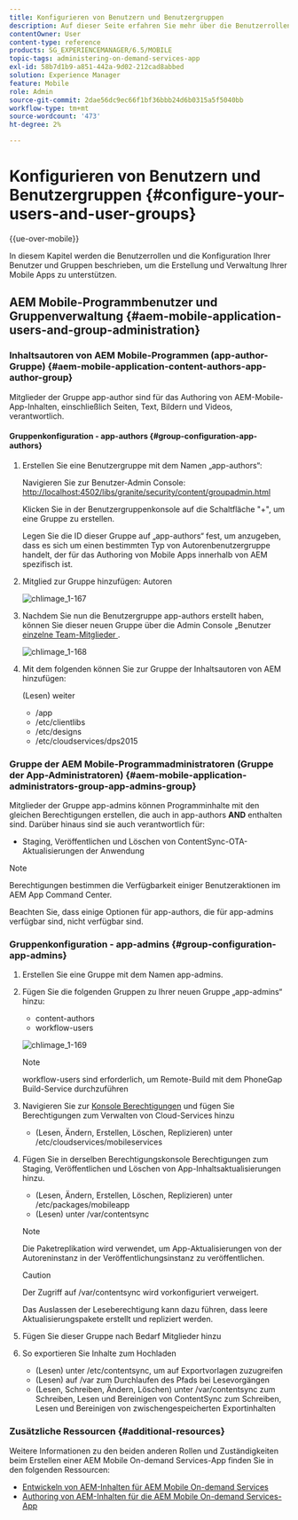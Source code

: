 ```yaml
---
title: Konfigurieren von Benutzern und Benutzergruppen
description: Auf dieser Seite erfahren Sie mehr über die Benutzerrollen und die Konfiguration Ihrer Benutzer und Gruppen, um die Erstellung und Verwaltung Ihrer mobilen On-Demand-Services-App zu unterstützen.
contentOwner: User
content-type: reference
products: SG_EXPERIENCEMANAGER/6.5/MOBILE
topic-tags: administering-on-demand-services-app
exl-id: 58b7d1b9-a851-442a-9d02-212cad8abbed
solution: Experience Manager
feature: Mobile
role: Admin
source-git-commit: 2dae56dc9ec66f1bf36bbb24d6b0315a5f5040bb
workflow-type: tm+mt
source-wordcount: '473'
ht-degree: 2%

---
```


# Konfigurieren von Benutzern und Benutzergruppen {#configure-your-users-and-user-groups}

{{ue-over-mobile}}

In diesem Kapitel werden die Benutzerrollen und die Konfiguration Ihrer Benutzer und Gruppen beschrieben, um die Erstellung und Verwaltung Ihrer Mobile Apps zu unterstützen.

## AEM Mobile-Programmbenutzer und Gruppenverwaltung {#aem-mobile-application-users-and-group-administration}

### Inhaltsautoren von AEM Mobile-Programmen (app-author-Gruppe) {#aem-mobile-application-content-authors-app-author-group}

Mitglieder der Gruppe app-author sind für das Authoring von AEM-Mobile-App-Inhalten, einschließlich Seiten, Text, Bildern und Videos, verantwortlich.

#### Gruppenkonfiguration - app-authors {#group-configuration-app-authors}

1. Erstellen Sie eine Benutzergruppe mit dem Namen „app-authors“:

   Navigieren Sie zur Benutzer-Admin Console: [http://localhost:4502/libs/granite/security/content/groupadmin.html](http://localhost:4502/libs/granite/security/content/groupadmin.html)

   Klicken Sie in der Benutzergruppenkonsole auf die Schaltfläche &quot;+&quot;, um eine Gruppe zu erstellen.

   Legen Sie die ID dieser Gruppe auf „app-authors“ fest, um anzugeben, dass es sich um einen bestimmten Typ von Autorenbenutzergruppe handelt, der für das Authoring von Mobile Apps innerhalb von AEM spezifisch ist.

1. Mitglied zur Gruppe hinzufügen: Autoren

   ![chlimage_1-167](assets/chlimage_1-167.png)

1. Nachdem Sie nun die Benutzergruppe app-authors erstellt haben, können Sie dieser neuen Gruppe über die Admin Console „Benutzer[ einzelne Team-Mitglieder ](http://localhost:4502/libs/granite/security/content/useradmin.md).

   ![chlimage_1-168](assets/chlimage_1-168.png)

1. Mit dem folgenden können Sie zur Gruppe der Inhaltsautoren von AEM hinzufügen:

   (Lesen) weiter

   * /app
   * /etc/clientlibs
   * /etc/designs
   * /etc/cloudservices/dps2015

### Gruppe der AEM Mobile-Programmadministratoren (Gruppe der App-Administratoren) {#aem-mobile-application-administrators-group-app-admins-group}

Mitglieder der Gruppe app-admins können Programminhalte mit den gleichen Berechtigungen erstellen, die auch in app-authors **AND** enthalten sind. Darüber hinaus sind sie auch verantwortlich für:

* Staging, Veröffentlichen und Löschen von ContentSync-OTA-Aktualisierungen der Anwendung

>[!NOTE]
>
>Berechtigungen bestimmen die Verfügbarkeit einiger Benutzeraktionen im AEM App Command Center.
>
>Beachten Sie, dass einige Optionen für app-authors, die für app-admins verfügbar sind, nicht verfügbar sind.

### Gruppenkonfiguration - app-admins {#group-configuration-app-admins}

1. Erstellen Sie eine Gruppe mit dem Namen app-admins.
1. Fügen Sie die folgenden Gruppen zu Ihrer neuen Gruppe „app-admins“ hinzu:

   * content-authors
   * workflow-users

   ![chlimage_1-169](assets/chlimage_1-169.png)

   >[!NOTE]
   >
   >workflow-users sind erforderlich, um Remote-Build mit dem PhoneGap Build-Service durchzuführen

1. Navigieren Sie zur [Konsole Berechtigungen](http://localhost:4502/useradmin) und fügen Sie Berechtigungen zum Verwalten von Cloud-Services hinzu

   * (Lesen, Ändern, Erstellen, Löschen, Replizieren) unter /etc/cloudservices/mobileservices

1. Fügen Sie in derselben Berechtigungskonsole Berechtigungen zum Staging, Veröffentlichen und Löschen von App-Inhaltsaktualisierungen hinzu.

   * (Lesen, Ändern, Erstellen, Löschen, Replizieren) unter /etc/packages/mobileapp
   * (Lesen) unter /var/contentsync

   >[!NOTE]
   >
   >Die Paketreplikation wird verwendet, um App-Aktualisierungen von der Autoreninstanz in der Veröffentlichungsinstanz zu veröffentlichen.

   >[!CAUTION]
   >
   >Der Zugriff auf /var/contentsync wird vorkonfiguriert verweigert.
   >
   >Das Auslassen der Leseberechtigung kann dazu führen, dass leere Aktualisierungspakete erstellt und repliziert werden.

1. Fügen Sie dieser Gruppe nach Bedarf Mitglieder hinzu
1. So exportieren Sie Inhalte zum Hochladen

   * (Lesen) unter /etc/contentsync, um auf Exportvorlagen zuzugreifen
   * (Lesen) auf /var zum Durchlaufen des Pfads bei Lesevorgängen
   * (Lesen, Schreiben, Ändern, Löschen) unter /var/contentsync zum Schreiben, Lesen und Bereinigen von ContentSync zum Schreiben, Lesen und Bereinigen von zwischengespeicherten Exportinhalten

### Zusätzliche Ressourcen {#additional-resources}

Weitere Informationen zu den beiden anderen Rollen und Zuständigkeiten beim Erstellen einer AEM Mobile On-demand Services-App finden Sie in den folgenden Ressourcen:

* [Entwickeln von AEM-Inhalten für AEM Mobile On-demand Services](/help/mobile/aem-mobile-on-demand.md)
* [Authoring von AEM-Inhalten für die AEM Mobile On-demand Services-App](/help/mobile/mobile-apps-ondemand.md)
